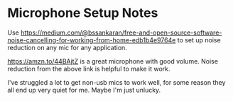 # Microphone Setup Notes

Use https://medium.com/@bssankaran/free-and-open-source-software-noise-cancelling-for-working-from-home-edb1b4e9764e to set up noise reduction on any mic for any application.

https://amzn.to/44BAjtZ is a great microphone with good volume.  Noise reduction from the above link is helpful to make it work.

I've struggled a lot to get non-usb mics to work well, for some reason they all end up very quiet for me.  Maybe I'm just unlucky.
